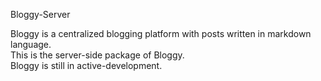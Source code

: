 Bloggy-Server

Bloggy is a centralized blogging platform with posts written in markdown language.  
This is the server-side package of Bloggy.  
Bloggy is still in active-development.
